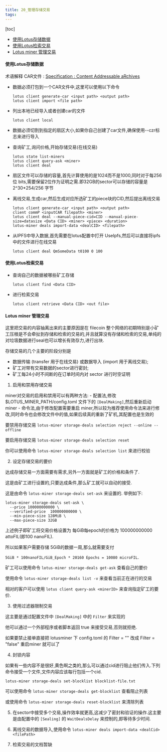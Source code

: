 ```yaml
---
title: 20_管理存储交易
tags: 
---
```


[toc]

* [使用Lotus存储数据](#%E4%BD%BF%E7%94%A8lotus%E5%AD%98%E5%82%A8%E6%95%B0%E6%8D%AE)
* [使用Lotus检索交易](#%E4%BD%BF%E7%94%A8lotus%E6%A3%80%E7%B4%A2%E4%BA%A4%E6%98%93)
* [Lotus miner 管理交易](#lotus-miner-%E7%AE%A1%E7%90%86%E4%BA%A4%E6%98%93)

#### 使用Lotus存储数据

术语解释 CAR文件 : [Specification : Content Addressable aRchives](https://github.com/ipld/specs/blob/master/block-layer/content-addressable-archives.md)

- 数据必须打包到一个CAR文件中,这里可以使用以下命令
	
	`lotus client generate-car <input path> <output path>` </br>
	`lotus client import <file path>`
	
- 列出本地已经导入或者创建car的文件
	
	`lotus client local`
	
- 数据必须切割到指定的扇区大小,如果你自己创建了car文件,确保使用--czr标志来进行导入	
- 查询矿工,询问价格,开始存储交易(在线交易)
	
	`lotus state list-miners` </br>
	`lotus client query-ask <miner>` </br>
	`lotus client deal` 
	
- 扇区文件可以存储的容量,首先计算使用的是1024而不是1000,同时对于每256位 bits,需要保留2位作为证明之需.即32GB的sector可以存储的容量是 2^30\*254\/256 字节
- 离线交易,生成car,然后生成对应所选矿工的piece块的CID,然后提出离线交易
	
	`lotus client generate-car <input path>	<output path>` </br>
	`client commP <inputCAR filepath> <miner>` </br>
	`lotus client deal --manual-piece-cid=CID --manual-piece-size=datasize <Data CID> <miner> <piece> <duration>` </br>
	`lotus-miner deals import-data <dealCID> <filepath>`
	
- 从IPFS中导入数据,首先需要在lotus配置中打开 UseIpfs,然后可以直接将ipfs中的文件进行在线交易
	
	`lotus client deal QmSomeData t0100 0 100`
	
#### 使用Lotus检索交易

- 查询自己的数据被哪些矿工存储
	
	`lotus client find <Data CID>`
	
- 进行检索交易
	
	`lotus client retrieve <Data CID> <out file>`
	

#### Lotus miner 管理交易

这里把交易的内容抽离出来的主要原因是在 filecoin 整个网络的初期特别是小矿工压根是不会牵扯到存储和检索的交易的,并且就算没有存储和检索的交易,单纯的对垃圾数据进行seal也可以增长有效存力,进行出块.

存储交易的几个主要的阶段分别是 
- 数据传输 (transfer 用于在线交易) 或数据导入 (import 用于离线交易); 
- 矿工对带有交易数据的sector进行密封; 
- 矿工每24小时不间断的在订单时间内对 sector 进行时空证明

1. 启用和禁用存储交易

miner对交易的启用和禁用可以有两种方法:
	- 配置法,修改 $LOTUS_MINER_PATH/config.toml 文件下的 `[DealMaking]`,然后重新启动 miner
	- 命令法,由于修改配置需要重启 miner,所以较为推荐使用命令法来进行修改,同时命令也会修改文件中的值,如果后续真的重新了矿机,其配置也是生效的

要禁用存储交易 `lotus-miner storage-deals selection reject --online --offline`

要启用存储交易 `lotus-miner storage-deals selection reset`

你可以使用命令 `lotus-miner storage-deals selection list` 来进行校验

2. 设定存储交易的要价

达成存储交易一方面需要有需求,另外一方面就是矿工的价格和条件了.

这是由矿工进行设置的,只要达成条件,那么矿工就可以自动的接受.

这是由命令 `lotus-miner storage-deals set-ask` 来设置的. 举例如下:

``` shell
lotus-miner storage-deals set-ask \
  --price 100000000000 \
  --verified-price  100000000000 \
  --min-piece-size 128MiB \
  --max-piece-size 32GB
```

上述例子即矿工将交易价格设置为 每GiB每epoch的价格为 100000000000 attoFIL(即100 nanoFIL).

所以如果客户需要存储 5GiB的数据一周,那么就需要支付 

`5GiB * 100nanoFIL/GiB_Epoch * 20160 Epochs = 10080 microFIL`.

矿工可以使用命令 `lotus-miner storage-deals get-ask` 查看自己的要价

使用命令 `lotus-miner storage-deals list -v` 来查看当前正在进行的交易 

相对的客户可以使用 `lotus client query-ask <minerID>` 来查询指定矿工的要价.

3. 使用过滤器限制交易

这主要是通过配置文件中 `[DealMaking]` 中的 `Filter` 来实现的

他可以通过一个外部程序或者脚本返回 true 来接受交易,否则就拒绝.

如果要禁止接单直接把 lotusminer 下 config.toml 的  Filter = "" 改成  Filter = "false" 重启miner 就可以了

4. 封锁内容

如果有一些内容不是很好,黄色啊之类的,那么可以通过cid进行阻止他们传入.下列命令接受一个文件,文件内容应该每行包括一个cid.

`lotus-miner storage-deals set-blocklist blocklist-file.txt`

可以使用命令 `lotus-miner storage-deals get-blocklist` 查看阻止列表 

或使用命令 `lotus-miner storage-deals reset-blocklist` 来清除列表

5. 在sector中接受多个交易,操作效率就更高,这减少了密封和验证的操作.这主要是由配置中的 `[Sealing]` 的 `WaitDealsDelay` 来控制的,即等待多少时间.

6. 离线交易的数据导入,使用命令 `lotus-miner deals import-data <dealCid> <filePath>`

7. 检索交易的文档暂缺
